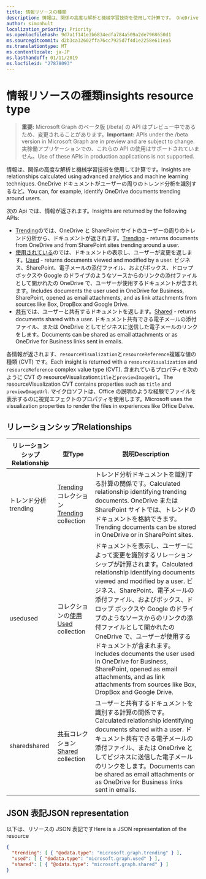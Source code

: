 ```yaml
---
title: 情報リソースの種類
description: 情報は、関係の高度な解析と機械学習技術を使用して計算です。 OneDrive ドキュメントがユーザーの周りのトレンド分析を識別するなど。
author: simonhult
localization_priority: Priority
ms.openlocfilehash: 9d7a1f141e3b6834edfa784a509a2de7968650d1
ms.sourcegitcommit: d2b3ca32602ffa76cc7925d7f4d1e2258e611ea5
ms.translationtype: MT
ms.contentlocale: ja-JP
ms.lasthandoff: 01/11/2019
ms.locfileid: "27878093"
---
```

# <a name="insights-resource-type"></a><span data-ttu-id="8517a-104">情報リソースの種類</span><span class="sxs-lookup"><span data-stu-id="8517a-104">insights resource type</span></span>

> <span data-ttu-id="8517a-105">**重要:** Microsoft Graph のベータ版 (/beta) の API はプレビュー中であるため、変更されることがあります。</span><span class="sxs-lookup"><span data-stu-id="8517a-105">**Important:** APIs under the /beta version in Microsoft Graph are in preview and are subject to change.</span></span> <span data-ttu-id="8517a-106">実稼働アプリケーションでの、これらの API の使用はサポートされていません。</span><span class="sxs-lookup"><span data-stu-id="8517a-106">Use of these APIs in production applications is not supported.</span></span>

<span data-ttu-id="8517a-107">情報は、関係の高度な解析と機械学習技術を使用して計算です。</span><span class="sxs-lookup"><span data-stu-id="8517a-107">Insights are relationships calculated using advanced analytics and machine learning techniques.</span></span> <span data-ttu-id="8517a-108">OneDrive ドキュメントがユーザーの周りのトレンド分析を識別するなど。</span><span class="sxs-lookup"><span data-stu-id="8517a-108">You can, for example, identify OneDrive documents trending around users.</span></span>

<span data-ttu-id="8517a-109">次の Api では、情報が返されます。</span><span class="sxs-lookup"><span data-stu-id="8517a-109">Insights are returned by the following APIs:</span></span>

- <span data-ttu-id="8517a-110">[Trending](insights-trending.md)のでは、OneDrive と SharePoint サイトのユーザーの周りのトレンド分析から、ドキュメントが返されます。</span><span class="sxs-lookup"><span data-stu-id="8517a-110">[Trending](insights-trending.md) - returns documents from OneDrive and from SharePoint sites trending around a user.</span></span>
- <span data-ttu-id="8517a-111">[使用されている](insights-used.md)のでは、ドキュメントの表示し、ユーザーが変更を返します。</span><span class="sxs-lookup"><span data-stu-id="8517a-111">[Used](insights-used.md) - returns documents viewed and modified by a user.</span></span> <span data-ttu-id="8517a-112">ビジネス、SharePoint、電子メールの添付ファイル、およびボックス、ドロップ ボックスや Google のドライブのようなソースからのリンクの添付ファイルとして開かれたの OneDrive で、ユーザーが使用するドキュメントが含まれます。</span><span class="sxs-lookup"><span data-stu-id="8517a-112">Includes documents the user used in OneDrive for Business, SharePoint, opened as email attachments, and as link attachments from sources like Box, DropBox and Google Drive.</span></span>
- <span data-ttu-id="8517a-113">[共有](insights-shared.md)では、ユーザーと共有するドキュメントを返します。</span><span class="sxs-lookup"><span data-stu-id="8517a-113">[Shared](insights-shared.md) - returns documents shared with a user.</span></span> <span data-ttu-id="8517a-114">ドキュメント共有できる電子メールの添付ファイル、または OneDrive としてビジネスに送信した電子メールのリンクをします。</span><span class="sxs-lookup"><span data-stu-id="8517a-114">Documents can be shared as email attachments or as OneDrive for Business links sent in emails.</span></span>

<span data-ttu-id="8517a-115">各情報が返されます、`resourceVisualization`と`resourceReference`複雑な値の種類 (CVT) です。</span><span class="sxs-lookup"><span data-stu-id="8517a-115">Each insight is returned with a `resourceVisualization` and `resourceReference` complex value type (CVT).</span></span> <span data-ttu-id="8517a-116">含まれているプロパティを次のように CVT の resourceVisualization`title`と`previewImageUrl`。</span><span class="sxs-lookup"><span data-stu-id="8517a-116">The resourceVisualization CVT contains properties such as `title` and `previewImageUrl`.</span></span> <span data-ttu-id="8517a-117">マイクロソフトは、Office の説明のような経験でファイルを表示するのに視覚エフェクトのプロパティを使用します。</span><span class="sxs-lookup"><span data-stu-id="8517a-117">Microsoft uses the visualization properties to render the files in experiences like Office Delve.</span></span>

## <a name="relationships"></a><span data-ttu-id="8517a-118">リレーションシップ</span><span class="sxs-lookup"><span data-stu-id="8517a-118">Relationships</span></span>

| <span data-ttu-id="8517a-119">リレーションシップ</span><span class="sxs-lookup"><span data-stu-id="8517a-119">Relationship</span></span>      | <span data-ttu-id="8517a-120">型</span><span class="sxs-lookup"><span data-stu-id="8517a-120">Type</span></span>          | <span data-ttu-id="8517a-121">説明</span><span class="sxs-lookup"><span data-stu-id="8517a-121">Description</span></span>  |
| ------------- |---------------| -------------|
| <span data-ttu-id="8517a-122">トレンド分析</span><span class="sxs-lookup"><span data-stu-id="8517a-122">trending</span></span>      | <span data-ttu-id="8517a-123">[Trending](insights-trending.md)コレクション</span><span class="sxs-lookup"><span data-stu-id="8517a-123">[Trending](insights-trending.md) collection</span></span>       | <span data-ttu-id="8517a-124">トレンド分析ドキュメントを識別する計算の関係です。</span><span class="sxs-lookup"><span data-stu-id="8517a-124">Calculated relationship identifying trending documents.</span></span> <span data-ttu-id="8517a-125">OneDrive または SharePoint サイトでは、トレンドのドキュメントを格納できます。</span><span class="sxs-lookup"><span data-stu-id="8517a-125">Trending documents can be stored in OneDrive or in SharePoint sites.</span></span>   |
| <span data-ttu-id="8517a-126">used</span><span class="sxs-lookup"><span data-stu-id="8517a-126">used</span></span>      | <span data-ttu-id="8517a-127">コレクションの[使用](insights-used.md)</span><span class="sxs-lookup"><span data-stu-id="8517a-127">[Used](insights-used.md) collection</span></span>       | <span data-ttu-id="8517a-128">ドキュメントを表示し、ユーザーによって変更を識別するリレーションシップが計算されます。</span><span class="sxs-lookup"><span data-stu-id="8517a-128">Calculated relationship identifying documents viewed and modified by a user.</span></span> <span data-ttu-id="8517a-129">ビジネス、SharePoint、電子メールの添付ファイル、およびボックス、ドロップ ボックスや Google のドライブのようなソースからのリンクの添付ファイルとして開かれたの OneDrive で、ユーザーが使用するドキュメントが含まれます。</span><span class="sxs-lookup"><span data-stu-id="8517a-129">Includes documents the user used in OneDrive for Business, SharePoint, opened as email attachments, and as link attachments from sources like Box, DropBox and Google Drive.</span></span>  |
| <span data-ttu-id="8517a-130">shared</span><span class="sxs-lookup"><span data-stu-id="8517a-130">shared</span></span>        | <span data-ttu-id="8517a-131">[共有](insights-shared.md)コレクション</span><span class="sxs-lookup"><span data-stu-id="8517a-131">[Shared](insights-shared.md) collection</span></span>       | <span data-ttu-id="8517a-132">ユーザーと共有するドキュメントを識別する計算の関係です。</span><span class="sxs-lookup"><span data-stu-id="8517a-132">Calculated relationship identifying documents shared with a user.</span></span> <span data-ttu-id="8517a-133">ドキュメント共有できる電子メールの添付ファイル、または OneDrive としてビジネスに送信した電子メールのリンクをします。</span><span class="sxs-lookup"><span data-stu-id="8517a-133">Documents can be shared as email attachments or as OneDrive for Business links sent in emails.</span></span>   |

## <a name="json-representation"></a><span data-ttu-id="8517a-134">JSON 表記</span><span class="sxs-lookup"><span data-stu-id="8517a-134">JSON representation</span></span>

<span data-ttu-id="8517a-135">以下は、リソースの JSON 表記です</span><span class="sxs-lookup"><span data-stu-id="8517a-135">Here is a JSON representation of the resource</span></span>
```json
{
  "trending": [ { "@odata.type": "microsoft.graph.trending" } ],
  "used": [ { "@odata.type": "microsoft.graph.used" } ],
  "shared": [ { "@odata.type": "microsoft.graph.shared" } ]
}
```

